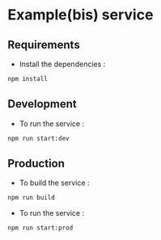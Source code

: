# Example(bis) service

## Requirements

- Install the dependencies :

```bash
npm install
```

## Development

- To run the service :

```bash
npm run start:dev
```

## Production

- To build the service :

```bash
npm run build
```

- To run the service :

```bash
npm run start:prod
```
